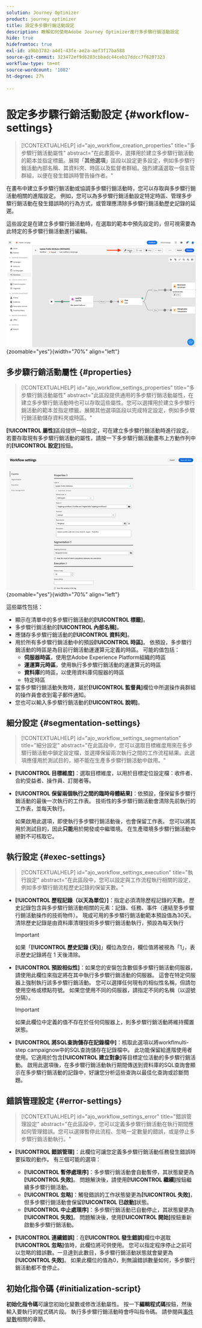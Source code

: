 ```yaml
---
solution: Journey Optimizer
product: journey optimizer
title: 設定多步驟行銷活動設定
description: 瞭解如何使用Adobe Journey Optimizer進行多步驟行銷活動設定
hide: true
hidefromtoc: true
exl-id: a9bb3782-a4d1-43fe-ae2a-aef3f17ba588
source-git-commit: 323472ef9d6203cbbadc44ceb17ddcc7f6207323
workflow-type: tm+mt
source-wordcount: '1082'
ht-degree: 27%

---
```


# 設定多步驟行銷活動設定 {#workflow-settings}

>[!CONTEXTUALHELP]
>id="ajo_workflow_creation_properties"
>title="多步驟行銷活動屬性"
>abstract="在此畫面中，選擇用於建立多步驟行銷活動的範本並指定標籤。展開「**其他選項**」區段以設定更多設定，例如多步驟行銷活動內部名稱、其資料夾、時區以及監督者群組。強烈建議選取一個主管群組，以便在發生錯誤時警告操作者。"

在畫布中建立多步驟行銷活動或協調多步驟行銷活動時，您可以存取與多步驟行銷活動相關的進階設定。 例如，您可以為多步驟行銷活動設定特定時區、管理多步驟行銷活動在發生錯誤時的行為方式，或管理應清除多步驟行銷活動歷史記錄的延遲。

這些設定是在建立多步驟行銷活動時，在選取的範本中預先設定的，但可視需要為此特定的多步驟行銷活動進行編輯。

![](assets/workflow-settings-button.png){zoomable="yes"}{width="70%" align="left"}

## 多步驟行銷活動屬性 {#properties}

>[!CONTEXTUALHELP]
>id="ajo_workflow_settings_properties"
>title="多步驟行銷活動屬性"
>abstract="此區段提供通用的多步驟行銷活動屬性，在建立多步驟行銷活動時也可以存取這些屬性。您可以選擇用於建立多步驟行銷活動的範本並指定標籤。展開其他選項區段以完成特定設定，例如多步驟行銷活動儲存資料夾或時區。"

**[!UICONTROL 屬性]**&#x200B;區段提供一般設定，可在建立多步驟行銷活動時進行設定。 若要存取現有多步驟行銷活動的屬性，請按一下多步驟行銷活動畫布上方動作列中的&#x200B;**[!UICONTROL 設定]**&#x200B;按鈕。


![](assets/workflow-settings.png){zoomable="yes"}{width="70%" align="left"}


這些屬性包括：

* 顯示在清單中的多步驟行銷活動的&#x200B;**[!UICONTROL 標籤]**。
* 多步驟行銷活動的&#x200B;**[!UICONTROL 內部名稱]**。
* 應儲存多步驟行銷活動的&#x200B;**[!UICONTROL 資料夾]**。
* 用於所有多步驟行銷活動中的預設&#x200B;**[!UICONTROL 時區]**。 依預設，多步驟行銷活動的時區是為目前行銷活動運運算元定義的時區。
可能的值包括：
   * **伺服器時區**，使用您Adobe Experience Platform組織的時區
   * **運運算元時區**，使用執行多步驟行銷活動的運運算元的時區
   * **資料庫**&#x200B;的時區，以使用資料庫伺服器的時區
   * 特定時區
* 當多步驟行銷活動失敗時，屬於&#x200B;**[!UICONTROL 監督員]**&#x200B;欄位中所選操作員群組的操作員會收到電子郵件通知。
* 您也可以輸入多步驟行銷活動的&#x200B;**[!UICONTROL 說明]**。

## 細分設定  {#segmentation-settings}

>[!CONTEXTUALHELP]
>id="ajo_workflow_settings_segmentation"
>title="細分設定"
>abstract="在此區段中，您可以選取目標維度用來在多步驟行銷活動中鎖定設定檔，並選擇保留兩次執行之間的工作流程結果。此選項應僅用於測試目的，絕不能在生產多步驟行銷活動中啟用。"

* **[!UICONTROL 目標維度]**：選取目標維度，以用於目標定位設定檔：收件者、合約受益者、操作員、訂閱者等。

* **[!UICONTROL 保留兩個執行之間的臨時母體結果]**：依預設，僅保留多步驟行銷活動的最後一次執行的工作表。 技術性的多步驟行銷活動會清除先前執行的工作表，並每天執行。

  如果啟用此選項，即使執行多步驟行銷活動後，也會保留工作表。 您可以將其用於測試目的，因此&#x200B;**只能**&#x200B;用於開發或中繼環境。 在生產環境多步驟行銷活動中絕對不可核取它。

## 執行設定  {#exec-settings}

>[!CONTEXTUALHELP]
>id="ajo_workflow_settings_execution"
>title="執行設定"
>abstract="在此區段中，您可以設定與工作流程執行相關的設定，例如多步驟行銷流程歷史記錄的保留天數。"

* **[!UICONTROL 歷程記錄（以天為單位）]**：指定必須清除歷程記錄的天數。 歷史記錄包含與多步驟行銷活動相關的元素：記錄、任務、事件（連結至多步驟行銷活動操作的技術物件）。 現成可用的多步驟行銷活動範本預設值為30天。 清除歷史記錄是由資料庫清理技術多步驟行銷活動執行，預設為每天執行

  >[!IMPORTANT]
  >
  >如果「**[!UICONTROL 歷史記錄 (天)]**」欄位為空白，欄位值將被視為「1」，表示歷史記錄將在 1 天後清除。

* **[!UICONTROL 預設相似性]**：如果您的安裝包含數個多步驟行銷活動伺服器，請使用此欄位來指定將在其中執行多步驟行銷活動的伺服器。 這會在特定伺服器上強制執行該多步驟行銷活動。 您可以選擇任何現有的相似性名稱，但請勿使用空格或標點符號。 如果您使用不同的伺服器，請指定不同的名稱（以逗號分隔）。

  >[!IMPORTANT]
  >
  >如果此欄位中定義的值不存在於任何伺服器上，則多步驟行銷活動將維持擱置狀態。


* **[!UICONTROL 將SQL查詢儲存在記錄檔中]**：核取此選項以將workflmulti-step campaignow中的SQL查詢儲存在記錄檔中。 此功能保留給進階使用者使用。它適用於包含&#x200B;**[!UICONTROL 建立對象]**&#x200B;等目標定位活動的多步驟行銷活動。 啟用此選項後，在多步驟行銷活動執行期間傳送到資料庫的SQL查詢會顯示在多步驟行銷活動的記錄中，好讓您分析這些查詢以最佳化查詢或診斷問題。

## 錯誤管理設定  {#error-settings}

>[!CONTEXTUALHELP]
>id="ajo_workflow_settings_error"
>title="錯誤管理設定"
>abstract="在此區段中，您可以定義多步驟行銷活動在執行期間應如何管理錯誤。您可以選擇暫停此流程、忽略一定數量的錯誤，或是停止多步驟行銷活動執行。"

* **[!UICONTROL 錯誤管理]**：此欄位可讓您定義多步驟行銷活動任務發生錯誤時要採取的動作。 有三個可能的選項：

   * **[!UICONTROL 暫停處理序]**：多步驟行銷活動會自動暫停，其狀態變更為&#x200B;**[!UICONTROL 失敗]**。 問題解決後，請使用&#x200B;**[!UICONTROL 繼續]**&#x200B;按鈕繼續多步驟行銷活動。
   * **[!UICONTROL 忽略]**：觸發錯誤的工作狀態變更為&#x200B;**[!UICONTROL 失敗]**，但多步驟行銷活動會保留&#x200B;**[!UICONTROL 已啟動]**&#x200B;狀態。<!-- TO ADD ONCE SCHEUDLER IS AVAILABLE This configuration is relevant for recurring tasks: if the branch includes a scheduler, it will start normally next time the workflow is executed.-->
   * **[!UICONTROL 中止處理序]**：多步驟行銷活動已自動停止，其狀態變更為&#x200B;**[!UICONTROL 失敗]**。 問題解決後，使用&#x200B;**[!UICONTROL 開始]**&#x200B;按鈕重新啟動多步驟行銷活動。

* **[!UICONTROL 連續錯誤]**：在&#x200B;**[!UICONTROL 發生錯誤]**&#x200B;欄位中選取&#x200B;**[!UICONTROL 忽略]**&#x200B;值時，此欄位將可供使用。 您可以指定程序停止之前可以忽略的錯誤數。一旦達到此數目，多步驟行銷活動狀態就會變更為&#x200B;**[!UICONTROL 失敗]**。 如果此欄位的值為0，則無論錯誤數量如何，多步驟行銷活動都不會停止。

## 初始化指令碼 {#initialization-script}

**初始化指令碼**&#x200B;可讓您初始化變數或修改活動屬性。 按一下&#x200B;**編輯程式碼**&#x200B;按鈕，然後輸入要執行的程式碼片段。 執行多步驟行銷活動時會呼叫指令碼。 請參閱與[事件變數](event-variables.md)相關的章節。
